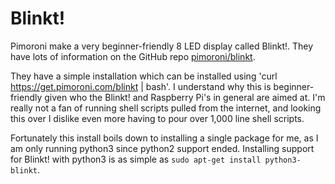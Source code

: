 # Blinkt!

Pimoroni make a very beginner-friendly 8 LED display called Blinkt!. They have lots of information on the GitHub repo [pimoroni/blinkt](https://github.com/pimoroni/blinkt).

They have a simple installation which can be installed using 'curl https://get.pimoroni.com/blinkt | bash'. I understand why this is beginner-friendly given who the Blinkt! and Raspberry Pi's in general are aimed at. I'm really not a fan of running shell scripts pulled from the internet, and looking this over I dislike even more having to pour over 1,000 line shell scripts. 

Fortunately this install boils down to installing a single package for me, as I am only running python3 since python2 support ended. Installing support for Blinkt! with python3 is as simple as `sudo apt-get install python3-blinkt`. 
